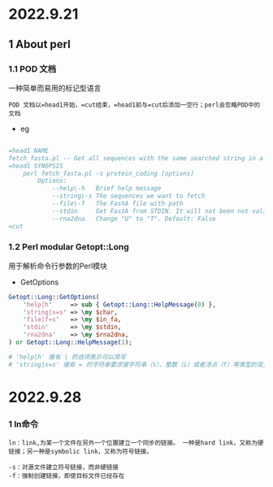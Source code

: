 # 2022.9.21
## 1 About perl 
### 1.1 POD 文档
一种简单而易用的标记型语言
```
POD 文档以=head1开始，=cut结束，=head1前与=cut后添加一空行；perl会忽略POD中的文档
```
+ eg
```perl

=head1 NAME
fetch_fasta.pl -- Get all sequences with the same searched string in a FastA file.
=head1 SYNOPSIS
    perl fetch_fasta.pl -s protein_coding [options]
        Options:
            --help\-h   Brief help message
            --string\-s The sequences we want to fetch
            --file\-f   The FastA file with path
            --stdin     Get FastA from STDIN. It will not been not valid with a provided '--file'
            --rna2dna   Change "U" to "T". Default: False
=cut

```

### 1.2 Perl modular Getopt::Long
用于解析命令行参数的Perl模块

+ GetOptions
```perl
Getopt::Long::GetOptions(
    'help|h'     => sub { Getopt::Long::HelpMessage(0) },
    'string|s=s' => \my $char,
    'file|f=s'   => \my $in_fa,
    'stdin'      => \my $stdin,
    'rna2dna'    => \my $rna2dna,
) or Getopt::Long::HelpMessage(1);

# 'help|h' 接有 | 的选项表示可以简写
# 'string|s=s' 接有 = 的字符串要求接字符串（s）、整数（i）或者浮点（f）等类型的变量
```



# 2022.9.28
### 1 ln命令
```
ln：link,为某一个文件在另外一个位置建立一个同步的链接。 一种是hard link，又称为硬链接；另一种是symbolic link，又称为符号链接。

-s：对源文件建立符号链接，而非硬链接
-f：强制创建链接，即使目标文件已经存在
```





